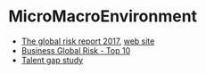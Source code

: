 # MicroMacroEnvironment
 * [The global risk report 2017](https://www.marsh.com/content/dam/marsh/Documents/PDF/US-en/The%20Global%20Risks%20Report%202017-01-2017.pdf), [web site](https://www.marsh.com/ar/es/insights/research/informe-de-riesgos-globales-2017.html)
 * [Business Global Risk - Top 10](http://image-store.slidesharecdn.com/0766231e-ba43-459a-ab6e-5b7119b667cc-large.png)
 * [Talent gap study](http://www.mzaghi.com/indicadores/estudio-de-brechas-de-talento-2017-via-fundesa/)

